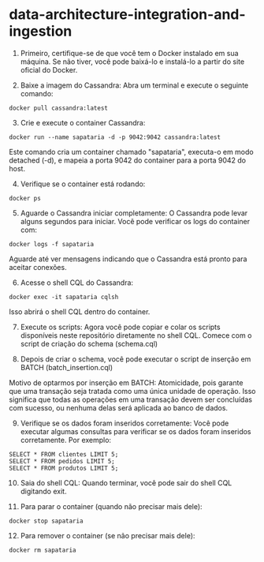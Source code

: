 # data-architecture-integration-and-ingestion

1. Primeiro, certifique-se de que você tem o Docker instalado em sua máquina. Se não tiver, você pode baixá-lo e instalá-lo a partir do site oficial do Docker. 


2. Baixe a imagem do Cassandra: Abra um terminal e execute o seguinte comando:

```docker
docker pull cassandra:latest
```

3. Crie e execute o container Cassandra: 
```docker
docker run --name sapataria -d -p 9042:9042 cassandra:latest
```
Este comando cria um container chamado "sapataria", executa-o em modo detached (-d), e mapeia a porta 9042 do container para a porta 9042 do host.


4. Verifique se o container está rodando: 
```docker
docker ps
```

5. Aguarde o Cassandra iniciar completamente: O Cassandra pode levar alguns segundos para iniciar. Você pode verificar os logs do container com:
```docker
docker logs -f sapataria
```
Aguarde até ver mensagens indicando que o Cassandra está pronto para aceitar conexões.

6. Acesse o shell CQL do Cassandra: 
```docker
docker exec -it sapataria cqlsh
```
Isso abrirá o shell CQL dentro do container.


7. Execute os scripts: Agora você pode copiar e colar os scripts disponíveis neste repositório diretamente no shell CQL. Comece com o script de criação do schema (schema.cql)


8. Depois de criar o schema, você pode executar o script de inserção em BATCH (batch_insertion.cql)

Motivo de optarmos por inserção em BATCH: Atomicidade, pois garante que uma transação seja tratada como uma única unidade de operação. Isso significa que todas as operações em uma transação devem ser concluídas com sucesso, ou nenhuma delas será aplicada ao banco de dados.


9. Verifique se os dados foram inseridos corretamente: Você pode executar algumas consultas para verificar se os dados foram inseridos corretamente. Por exemplo:

```cql
SELECT * FROM clientes LIMIT 5;
SELECT * FROM pedidos LIMIT 5;
SELECT * FROM produtos LIMIT 5;
```

10. Saia do shell CQL: Quando terminar, você pode sair do shell CQL digitando exit.

11. Para parar o container (quando não precisar mais dele):
```docker
docker stop sapataria
```
12. Para remover o container (se não precisar mais dele):
```docker
docker rm sapataria
```
	
